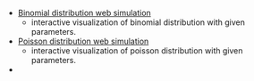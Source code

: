 
- [Binomial distribution web simulation](files/sim/bin)
  - interactive visualization of binomial distribution with given parameters.
- [Poisson distribution web simulation](files/sim/poisson)
  - interactive visualization of poisson distribution with given parameters.
- 




